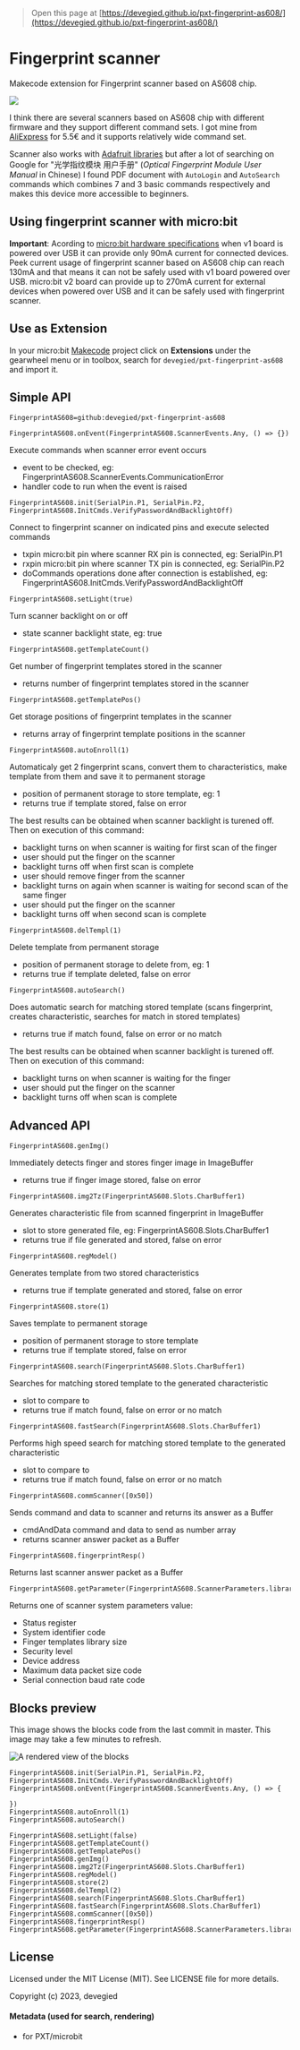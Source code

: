 
> Open this page at [https://devegied.github.io/pxt-fingerprint-as608/](https://devegied.github.io/pxt-fingerprint-as608/)

# Fingerprint scanner
Makecode extension for Fingerprint scanner based on AS608 chip.

![](icon.png)

I think there are several scanners based on AS608 chip with different firmware and they support different command sets. I got mine from [AliExpress](https://www.aliexpress.com/wholesale?catId=0&SearchText=FPM10A) for 5.5€ and it supports relatively wide command set.

Scanner also works with [Adafruit libraries](https://learn.adafruit.com/adafruit-optical-fingerprint-sensor/) but after a lot of searching on Google for "光学指纹模块 用户手册" (*Optical Fingerprint Module User Manual* in Chinese) I found PDF document with `AutoLogin` and `AutoSearch` commands which combines 7 and 3 basic commands respectively and makes this device more accessible to beginners.

## Using fingerprint scanner with micro:bit
**Important**: Acording to [micro:bit hardware specifications](https://tech.microbit.org/hardware/powersupply/) when v1 board is powered over USB it can provide only 90mA current for connected devices.
Peek current usage of fingerprint scanner based on AS608 chip can reach 130mA and that means it can not be safely used with v1 board powered over USB.
micro:bit v2 board can provide up to 270mA current for external devices when powered over USB and it can be safely used with fingerprint scanner.

## Use as Extension
In your micro:bit [Makecode](https://makecode.microbit.org/) project click on **Extensions** under the gearwheel menu or in toolbox,
search for `devegied/pxt-fingerprint-as608` and import it.

## Simple API
```package
FingerprintAS608=github:devegied/pxt-fingerprint-as608
```
```sig
FingerprintAS608.onEvent(FingerprintAS608.ScannerEvents.Any, () => {})
```
Execute commands when scanner error event occurs
  - event to be checked, eg: FingerprintAS608.ScannerEvents.CommunicationError
  - handler code to run when the event is raised

```sig
FingerprintAS608.init(SerialPin.P1, SerialPin.P2, FingerprintAS608.InitCmds.VerifyPasswordAndBacklightOff)
```
Connect to fingerprint scanner on indicated pins and execute selected commands
  - txpin micro:bit pin where scanner RX pin is connected, eg: SerialPin.P1
  - rxpin micro:bit pin where scanner TX pin is connected, eg: SerialPin.P2
  - doCommands operations done after connection is established, eg: FingerprintAS608.InitCmds.VerifyPasswordAndBacklightOff

```sig
FingerprintAS608.setLight(true)
```
Turn scanner backlight on or off
  - state scanner backlight state, eg: true

```sig
FingerprintAS608.getTemplateCount()
```
Get number of fingerprint templates stored in the scanner
  - returns number of fingerprint templates stored in the scanner

```sig
FingerprintAS608.getTemplatePos()
```
Get storage positions of fingerprint templates in the scanner
  - returns array of fingerprint template positions in the scanner

```sig
FingerprintAS608.autoEnroll(1)
```
Automaticaly get 2 fingerprint scans, convert them to characteristics, make template from them and save it to permanent storage
  - position of permanent storage to store template, eg: 1
  - returns true if template stored, false on error

The best results can be obtained when scanner backlight is turened off. Then on execution of this command:
  - backlight turns on when scanner is waiting for first scan of the finger
  - user should put the finger on the scanner
  - backlight turns off when first scan is complete
  - user should remove finger from the scanner
  - backlight turns on again when scanner is waiting for second scan of the same finger
  - user should put the finger on the scanner
  - backlight turns off when second scan is complete

```sig
FingerprintAS608.delTempl(1)
```
Delete template from permanent storage
  - position of permanent storage to delete from, eg: 1
  - returns true if template deleted, false on error

```sig
FingerprintAS608.autoSearch()
```
Does automatic search for matching stored template (scans fingerprint, creates characteristic, searches for match in stored templates)
  - returns true if match found, false on error or no match

The best results can be obtained when scanner backlight is turened off. Then on execution of this command:
  - backlight turns on when scanner is waiting for the finger
  - user should put the finger on the scanner
  - backlight turns off when scan is complete

## Advanced API
```sig
FingerprintAS608.genImg()
```
Immediately detects finger and stores finger image in ImageBuffer
  - returns true if finger image stored, false on error

```sig
FingerprintAS608.img2Tz(FingerprintAS608.Slots.CharBuffer1)
```
Generates characteristic file from scanned fingerprint in ImageBuffer
  - slot to store generated file, eg: FingerprintAS608.Slots.CharBuffer1
  - returns true if file generated and stored, false on error

```sig
FingerprintAS608.regModel()
```
Generates template from two stored characteristics
  - returns true if template generated and stored, false on error

```sig
FingerprintAS608.store(1)
```
Saves template to permanent storage
  - position of permanent storage to store template
  - returns true if template stored, false on error

```sig
FingerprintAS608.search(FingerprintAS608.Slots.CharBuffer1)
```
Searches for matching stored template to the generated characteristic
  - slot to compare to
  - returns true if match found, false on error or no match

```sig
FingerprintAS608.fastSearch(FingerprintAS608.Slots.CharBuffer1)
```
Performs high speed search for matching stored template to the generated characteristic
  - slot to compare to
  - returns true if match found, false on error or no match

```sig
FingerprintAS608.commScanner([0x50])
```
Sends command and data to scanner and returns its answer as a Buffer
  - cmdAndData command and data to send as number array
  - returns scanner answer packet as a Buffer

```sig
FingerprintAS608.fingerprintResp()
```
Returns last scanner answer packet as a Buffer

```sig
FingerprintAS608.getParameter(FingerprintAS608.ScannerParameters.librarySize)
```
Returns one of scanner system parameters value:
  - Status register
  - System identifier code
  - Finger templates library size
  - Security level
  - Device address
  - Maximum data packet size code
  - Serial connection baud rate code


## Blocks preview
This image shows the blocks code from the last commit in master.
This image may take a few minutes to refresh.

![A rendered view of the blocks](https://github.com/devegied/pxt-fingerprint-as608/raw/master/.github/makecode/blocks.png)

```cards
FingerprintAS608.init(SerialPin.P1, SerialPin.P2, FingerprintAS608.InitCmds.VerifyPasswordAndBacklightOff)
FingerprintAS608.onEvent(FingerprintAS608.ScannerEvents.Any, () => {

})
FingerprintAS608.autoEnroll(1)
FingerprintAS608.autoSearch()

FingerprintAS608.setLight(false)
FingerprintAS608.getTemplateCount()
FingerprintAS608.getTemplatePos()
FingerprintAS608.genImg()
FingerprintAS608.img2Tz(FingerprintAS608.Slots.CharBuffer1)
FingerprintAS608.regModel()
FingerprintAS608.store(2)
FingerprintAS608.delTempl(2)
FingerprintAS608.search(FingerprintAS608.Slots.CharBuffer1)
FingerprintAS608.fastSearch(FingerprintAS608.Slots.CharBuffer1)
FingerprintAS608.commScanner([0x50])
FingerprintAS608.fingerprintResp()
FingerprintAS608.getParameter(FingerprintAS608.ScannerParameters.librarySize)
```

## License  

Licensed under the MIT License (MIT). See LICENSE file for more details.

Copyright (c) 2023, devegied

#### Metadata (used for search, rendering)

* for PXT/microbit

<script src="https://devegied.github.io/makecode-devegied-gh-pages-embed.js"></script><script>makeCodeRender("{{ site.makecode.home_url }}", "{{ site.github.owner_name }}/{{ site.github.repository_name }}");</script>